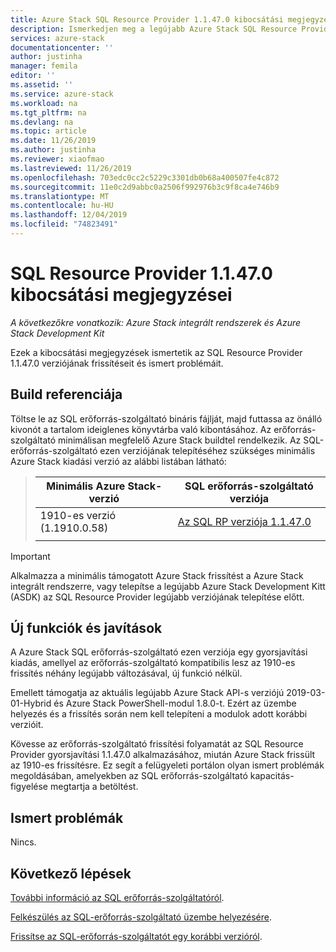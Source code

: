 ```yaml
---
title: Azure Stack SQL Resource Provider 1.1.47.0 kibocsátási megjegyzései | Microsoft Docs
description: Ismerkedjen meg a legújabb Azure Stack SQL Resource Provider frissítésével, beleértve az ismert problémákat és a letöltés helyét.
services: azure-stack
documentationcenter: ''
author: justinha
manager: femila
editor: ''
ms.assetid: ''
ms.service: azure-stack
ms.workload: na
ms.tgt_pltfrm: na
ms.devlang: na
ms.topic: article
ms.date: 11/26/2019
ms.author: justinha
ms.reviewer: xiaofmao
ms.lastreviewed: 11/26/2019
ms.openlocfilehash: 703edc0cc2c5229c3301db0b68a400507fe4c872
ms.sourcegitcommit: 11e0c2d9abbc0a2506f992976b3c9f8ca4e746b9
ms.translationtype: MT
ms.contentlocale: hu-HU
ms.lasthandoff: 12/04/2019
ms.locfileid: "74823491"
---
```

# <a name="sql-resource-provider-11470-release-notes"></a>SQL Resource Provider 1.1.47.0 kibocsátási megjegyzései

*A következőkre vonatkozik: Azure Stack integrált rendszerek és Azure Stack Development Kit*

Ezek a kibocsátási megjegyzések ismertetik az SQL Resource Provider 1.1.47.0 verziójának frissítéseit és ismert problémáit.

## <a name="build-reference"></a>Build referenciája
Töltse le az SQL erőforrás-szolgáltató bináris fájlját, majd futtassa az önálló kivonót a tartalom ideiglenes könyvtárba való kibontásához. Az erőforrás-szolgáltató minimálisan megfelelő Azure Stack buildtel rendelkezik. Az SQL-erőforrás-szolgáltató ezen verziójának telepítéséhez szükséges minimális Azure Stack kiadási verzió az alábbi listában látható:

> |Minimális Azure Stack-verzió|SQL erőforrás-szolgáltató verziója|
> |-----|-----|
> |1910-es verzió (1.1910.0.58)|[Az SQL RP verziója 1.1.47.0](https://aka.ms/azurestacksqlrp11470)|  
> |     |     |

> [!IMPORTANT]
> Alkalmazza a minimális támogatott Azure Stack frissítést a Azure Stack integrált rendszerre, vagy telepítse a legújabb Azure Stack Development Kitt (ASDK) az SQL Resource Provider legújabb verziójának telepítése előtt.

## <a name="new-features-and-fixes"></a>Új funkciók és javítások

A Azure Stack SQL erőforrás-szolgáltató ezen verziója egy gyorsjavítási kiadás, amellyel az erőforrás-szolgáltató kompatibilis lesz az 1910-es frissítés néhány legújabb változásával, új funkció nélkül.

Emellett támogatja az aktuális legújabb Azure Stack API-s verziójú 2019-03-01-Hybrid és Azure Stack PowerShell-modul 1.8.0-t. Ezért az üzembe helyezés és a frissítés során nem kell telepíteni a modulok adott korábbi verzióit.

Kövesse az erőforrás-szolgáltató frissítési folyamatát az SQL Resource Provider gyorsjavítási 1.1.47.0 alkalmazásához, miután Azure Stack frissült az 1910-es frissítésre. Ez segít a felügyeleti portálon olyan ismert problémák megoldásában, amelyekben az SQL erőforrás-szolgáltató kapacitás-figyelése megtartja a betöltést.

## <a name="known-issues"></a>Ismert problémák

Nincs.

## <a name="next-steps"></a>Következő lépések
[További információ az SQL erőforrás-szolgáltatóról](azure-stack-sql-resource-provider.md).

[Felkészülés az SQL-erőforrás-szolgáltató üzembe helyezésére](azure-stack-sql-resource-provider-deploy.md#prerequisites).

[Frissítse az SQL-erőforrás-szolgáltatót egy korábbi verzióról](azure-stack-sql-resource-provider-update.md). 
